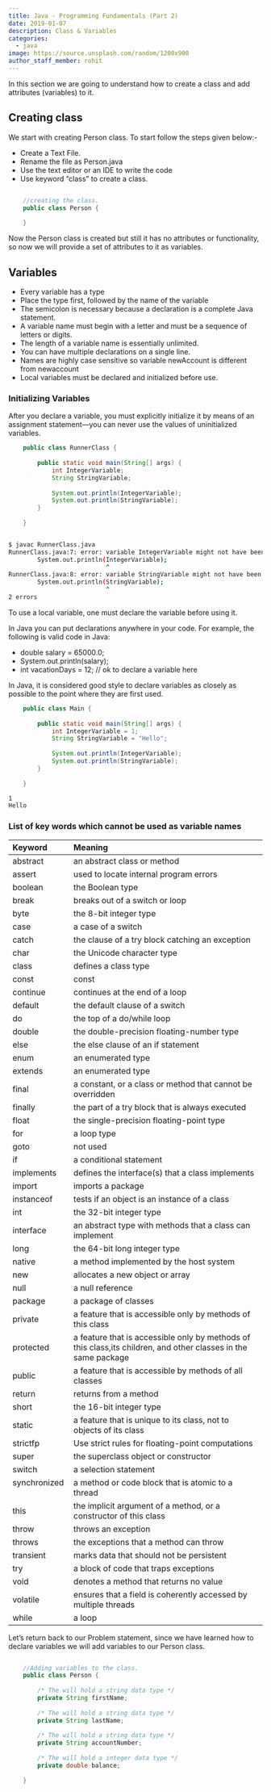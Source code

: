 ```yaml
---
title: Java - Programming Fundamentals (Part 2)
date: 2019-01-07
description: Class & Variables
categories:
  - java
image: https://source.unsplash.com/random/1200x900
author_staff_member: rohit
---
```


In this section we are going to understand how to create a class and add attributes (variables) to it.

## Creating class
We start with creating Person class. To start follow the steps given below:-
- Create a Text File. 
- Rename the file as Person.java
- Use the text editor or an IDE to write the code
- Use keyword “class” to create a class.
 
```java

    //creating the class.
    public class Person {
        
    }

```
Now the Person class is created but still it has no attributes or functionality, so now we will provide a set of attributes to it as variables.

## Variables
- Every variable has a type
- Place the type first, followed by the name of the variable
- The semicolon is necessary because a declaration is a complete Java statement.
- A variable name must begin with a letter and must be a sequence of letters or digits.
- The length of a variable name is essentially unlimited.
- You can have multiple declarations on a single line.
- Names are highly case sensitive so variable newAccount is different from newaccount
- Local variables must be declared and initialized before use.

### Initializing Variables
After you declare a variable, you must explicitly initialize it by means of an assignment statement—you can never use the values of uninitialized variables.

```java
    public class RunnerClass {
    
        public static void main(String[] args) {
            int IntegerVariable;
            String StringVariable;
            
            System.out.println(IntegerVariable);
            System.out.println(StringVariable);
        }
    
    }

```
```bash

$ javac RunnerClass.java 
RunnerClass.java:7: error: variable IntegerVariable might not have been initialized
        System.out.println(IntegerVariable);
                           ^
RunnerClass.java:8: error: variable StringVariable might not have been initialized
        System.out.println(StringVariable);
                           ^
2 errors

```
To use a local variable, one must declare the variable before using it.

In Java you can put declarations anywhere in your code. For example, the following is valid code in Java:
- double salary = 65000.0;
- System.out.println(salary);
- int vacationDays = 12; // ok to declare a variable here

In Java, it is considered good style to declare variables as closely as possible to the point where they are first used.


```java
    public class Main {
    
    	public static void main(String[] args) {
    		int IntegerVariable = 1;
    		String StringVariable = "Hello";
    		
    		System.out.println(IntegerVariable);
    		System.out.println(StringVariable);
    	}
    
    }

```

```bash
1
Hello
```

### List of key words which cannot be used as variable names

| Keyword           | Meaning     |
| :-------------    | :---------- | 
|  abstract         | an abstract class or method   | 
| assert            | used to locate internal program errors | 
| boolean           | the Boolean type |
| break             | breaks out of a switch or loop |
| byte              | the 8-bit integer type |
| case              | a case of a switch    |
| catch             | the clause of a try block catching an exception |
| char              | the Unicode character type |
| class             | defines a class type |
| const             | const |
| continue          | continues at the end of a loop |
| default           | the default clause of a switch |
| do                | the top of a do/while loop |
| double            | the double-precision floating-number type |
| else              | the else clause of an if statement |
| enum              | an enumerated type |
| extends           | an enumerated type |
| final             | a constant, or a class or method that cannot be overridden
| finally           | the part of a try block that is always executed |
| float             | the single-precision floating-point type |
| for               | a loop type |
| goto              | not used |
| if                | a conditional statement |
| implements        | defines the interface(s) that a class implements |
| import            | imports a package |
| instanceof        | tests if an object is an instance of a class |
| int               | the 32-bit integer type |
| interface         | an abstract type with methods that a class can implement |
| long              | the 64-bit long integer type |
| native            | a method implemented by the host system |
| new               | allocates a new object or array |
| null              | a null reference |
| package	        | a package of classes |
| private	        | a feature that is accessible only by methods of this class |
| protected	        | a feature that is accessible only by methods of this class,its children, and other classes in the same package |
| public	        | a feature that is accessible by methods of all classes |
| return	        | returns from a method |
| short	            | the 16-bit integer type |
| static	        | a feature that is unique to its class, not to objects of its class |
| strictfp	        | Use strict rules for floating-point computations |
| super	            | the superclass object or constructor |
| switch	        | a selection statement |
| synchronized	    | a method or code block that is atomic to a thread |
| this	            | the implicit argument of a method, or a constructor of this class |
| throw	            | throws an exception |
| throws	        | the exceptions that a method can throw |
| transient	        | marks data that should not be persistent |
| try	            | a block of code that traps exceptions |
| void	            | denotes a method that returns no value |
| volatile	        | ensures that a field is coherently accessed by multiple threads |
| while	            | a loop |

Let’s return back to our Problem statement, since we have learned how to declare variables we will add variables to our Person class.

```java

    //Adding variables to the class.
    public class Person {
        
        /* The will hold a string data type */
        private String firstName;
        
        /* The will hold a string data type */
        private String lastName;
        
        /* The will hold a string data type */
        private String accountNumber;
        
        /* The will hold a integer data type */
        private double balance;
        
    }

```
